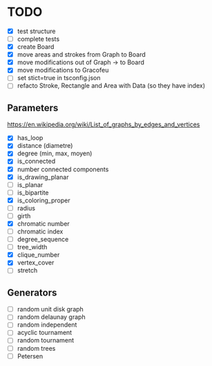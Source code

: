 # TODO

- [X] test structure
- [ ] complete tests
- [X] create Board
- [X] move areas and strokes from Graph to Board
- [X] move modifications out of Graph -> to Board
- [X] move modifications to Gracofeu
- [ ] set stict=true in tsconfig.json
- [ ] refacto Stroke, Rectangle and Area with Data (so they have index)

## Parameters

<https://en.wikipedia.org/wiki/List_of_graphs_by_edges_and_vertices>

- [X] has_loop
- [X] distance (diametre)
- [X] degree (min, max, moyen)
- [X] is_connected
- [X] number connected components
- [X] is_drawing_planar
- [ ] is_planar
- [ ] is_bipartite
- [X] is_coloring_proper
- [ ] radius
- [ ] girth
- [X] chromatic number
- [ ] chromatic index
- [ ] degree_sequence
- [ ] tree_width
- [X] clique_number
- [X] vertex_cover
- [ ] stretch

## Generators

- [ ] random unit disk graph
- [ ] random delaunay graph
- [ ] random independent
- [ ] acyclic tournament
- [ ] random tournament
- [ ] random trees
- [ ] Petersen
